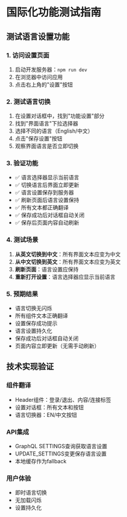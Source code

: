 # 国际化功能测试指南

## 测试语言设置功能

### 1. 访问设置页面
1. 启动开发服务器：`npm run dev`
2. 在浏览器中访问应用
3. 点击右上角的"设置"按钮

### 2. 测试语言切换
1. 在设置对话框中，找到"功能设置"部分
2. 找到"界面语言"下拉选择器
3. 选择不同的语言（English/中文）
4. 点击"保存设置"按钮
5. 观察界面语言是否立即切换

### 3. 验证功能
- ✅ 语言选择器显示当前语言
- ✅ 切换语言后界面立即更新
- ✅ 语言设置保存到服务器
- ✅ 刷新页面后语言设置保持
- ✅ 所有文本都正确翻译
- ✅ 保存成功后对话框自动关闭
- ✅ 保存后页面内容自动刷新

### 4. 测试场景
1. **从英文切换到中文**：所有界面文本应变为中文
2. **从中文切换到英文**：所有界面文本应变为英文
3. **刷新页面**：语言设置应保持
4. **重新打开设置**：语言选择器应显示当前语言

### 5. 预期结果
- 语言切换无闪烁
- 所有组件文本正确翻译
- 设置保存成功提示
- 语言设置持久化
- 保存成功后对话框自动关闭
- 页面内容立即更新（无需手动刷新）

## 技术实现验证

### 组件翻译
- Header组件：登录/退出、内容/连接标签
- 设置对话框：所有文本和按钮
- 语言切换器：EN/中文按钮

### API集成
- GraphQL SETTINGS查询获取语言设置
- UPDATE_SETTINGS变更保存语言设置
- 本地缓存作为fallback

### 用户体验
- 即时语言切换
- 无加载闪烁
- 设置持久化
